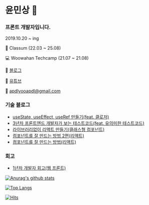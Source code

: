 # 윤민상 👋

### 프론트 개발자입니다.

2019.10.20 ~ ing 

🏢 Classum (22.03 ~ 25.08)

💻 Woowahan Techcamp (21.07 ~ 21.08)

📃 [블로그](https://ms3864.tistory.com/)

📃 [유튜브](https://www.youtube.com/channel/UC5xQ2M7Ux_RNQmVU3ucim5w)

💬 apdlyooapdl@gmail.com

### 기술 블로그

- [useState, useEffect, useRef 만들기(feat. 클로저)](https://ms3864.tistory.com/469)
- [3년차 프론트엔드 개발자가 보는 테스트코드(feat. 유의미한 테스트코드)](https://ms3864.tistory.com/467)
- [라이브러리없이 리액트 만들기(클래스형 컴포넌트)](https://ms3864.tistory.com/435)
- [컴포넌트를 잘 만드는 방법 2편(리액트)](https://ms3864.tistory.com/464)
- [컴포넌트를 잘 만드는 방법(리액트)](https://ms3864.tistory.com/433)

### 회고

- [1년차 개발자 회고(웹 프론트)](https://ms3864.tistory.com/458)

[![Anurag's github stats](https://github-readme-stats.vercel.app/api?username=yoonminsang)](https://github.com/anuraghazra/github-readme-stats)

[![Top Langs](https://github-readme-stats.vercel.app/api/top-langs/?username=yoonminsang&layout=compact&langs_count=8)](https://github.com/anuraghazra/github-readme-stats)

[![Hits](https://hits.seeyoufarm.com/api/count/incr/badge.svg?url=https%3A%2F%2Fgithub.com%2Fyoonminsang&count_bg=%2379C83D&title_bg=%23555555&icon=&icon_color=%23E7E7E7&title=hits&edge_flat=false)](https://hits.seeyoufarm.com)

<!--
**yoonminsang/yoonminsang** is a ✨ _special_ ✨ repository because its `README.md` (this file) appears on your GitHub profile.

Here are some ideas to get you started:

- 🔭 I’m currently working on ...
- 🌱 I’m currently learning ...
- 👯 I’m looking to collaborate on ...
- 🤔 I’m looking for help with ...
- 💬 Ask me about ...
- 📫 How to reach me: ...
- 😄 Pronouns: ...
- ⚡ Fun fact: ...
-->

